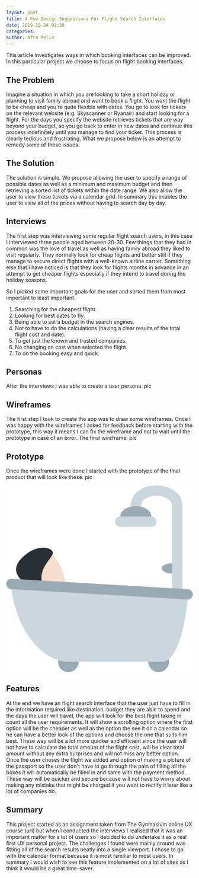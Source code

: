 ```yaml
---
layout: post
title: A Few Design Suggestions For Flight Search Interfaces
date: 2019-10-24 01:38
categories:
author: Afra Melia
---
```


This article investigates ways in which booking interfaces can be improved. In this particular project we choose to focus on flight booking interfaces.
 <!-- It helps to find a cheaper flight after choosing different dates on the calendar, giving a better view of rates and dates. This modification is made for this people who are looking for cheap flight without having to look day per day, something that is very long and tedious, ending up with frustrating user specially if he found that is he had choose other dates the flight could have been lot more cheaper. -->

## The Problem
Imagine a situation in which you are looking to take a short holiday or planning to visit family abroad and want to book a flight. You want the flight to be cheap and you're quite flexible with dates. You go to look for tickets on the relevant website (e.g. Skyscanner or Ryanair) and start looking for a flight. For the days you specify the website retrieves tickets that are way beyond your budget, so you go back to enter in new dates and continue this process indefinitely until you manage to find your ticket.
This process is clearly tedious and frustrating. What we propose below is an attempt to remedy some of these issues.

## The Solution
The solution is simple. We propose allowing the user to specify a range of possible dates as well as a minimum and maximum budget and then retrieving a sorted list of tickets within the date range. We also allow the user to view these tickets via a calendar grid. In summary this enables the user to view all of the prices without having to search day by day.

## Interviews
The first step was interviewing some regular flight search users, in this case I interviewed three people aged between 20-30.
Few things that they had in common was the love of travel as well as having family abroad they liked to visit regularly. They normally look for cheap flights and better still if they manage to secure direct flights with a well-known airline carrier. Something else that I have noticed is that they look for flights months in advance in an attempt to get cheaper flights especially if they intend to travel during the holiday seasons.

So I picked some important goals for the user and sorted them from most important to least important.
1.	Searching for the cheapest flight.
2.	Looking for best dates to fly.
3.	Being able to set a budget in the search engines.
4.	Not to have to do the calculations (having a clear results of the total flight cost and date).
5.	To get just the known and trusted companies.
6.	No changing on cost when selected the flight.
7.	To do the booking easy and quick.

## Personas
After the interviews I was able to create a user persona.
pic
## Wireframes
The first step I took to create the app was to draw some wireframes.
Once I was happy with the wireframes I asked for feedback before starting with the prototype, this way it means
I can fix the wireframe and not to wait until the prototype in case of an error.
The final wireframe:
pic
## Prototype
Once the wireframes were done I started with the prototype of the final product that will look like these.
pic

![pic](images/bath.png)



## Features
At the end we have an flight search interface that the user just have to fill in the information required like destination, budget they are able to spend and the days the user will travel, the app will look for the best flight taking in count all the user requirements.
It will show a scrolling option where the first option will be the cheaper as well as the option the see it on a calendar so he can have a better look of the options and choose the one that suits him best.
These way will be a lot more quicker and efficient since the user will not have to calculate the total amount of the flight cost, will be clear total amount without any extra surprises and will not miss any better option.
Once the user choses the flight we added and option of making a picture of the passport so the user don't have to go through the pain of filling all the boxes it will automatically be filled in and same with the payment method. These way will be quicker and secure because will not have to worry about making any mistake that might be charged if you want to rectify it later like a lot of companies do.

## Summary
This project started as an assignment taken from The Gymnasium online UX course (url) but when I conducted the interviews I realised that it was an important matter for a lot of users so I decided to do undertake it as a real first UX personal project. The challenges I found were mainly around was fitting all of the search results neatly into a single viewport. I chose to go with the calendar format because it is most familiar to most users. In summary I would wish to see this feature implemented on a lot of sites as I think it would be a great time-saver.
